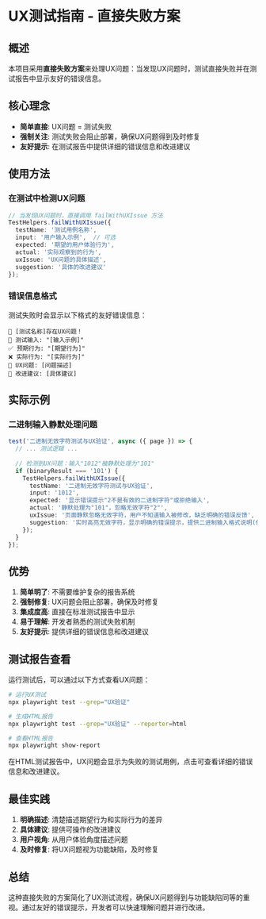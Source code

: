 # UX测试指南 - 直接失败方案

## 概述

本项目采用**直接失败方案**来处理UX问题：当发现UX问题时，测试直接失败并在测试报告中显示友好的错误信息。

## 核心理念

- **简单直接**: UX问题 = 测试失败
- **强制关注**: 测试失败会阻止部署，确保UX问题得到及时修复
- **友好提示**: 在测试报告中提供详细的错误信息和改进建议

## 使用方法

### 在测试中检测UX问题

```typescript
// 当发现UX问题时，直接调用 failWithUXIssue 方法
TestHelpers.failWithUXIssue({
  testName: '测试用例名称',
  input: '用户输入示例',  // 可选
  expected: '期望的用户体验行为',
  actual: '实际观察到的行为',
  uxIssue: 'UX问题的具体描述',
  suggestion: '具体的改进建议'
});
```

### 错误信息格式

测试失败时会显示以下格式的友好错误信息：

```
🚨 [测试名称]存在UX问题！
📝 测试输入: "[输入示例]"
✅ 预期行为: "[期望行为]"
❌ 实际行为: "[实际行为]"
🎯 UX问题: [问题描述]
🔧 改进建议: [具体建议]
```

## 实际示例

### 二进制输入静默处理问题

```typescript
test('二进制无效字符测试与UX验证', async ({ page }) => {
  // ... 测试逻辑 ...
  
  // 检测到UX问题：输入"1012"被静默处理为"101"
  if (binaryResult === '101') {
    TestHelpers.failWithUXIssue({
      testName: '二进制无效字符测试与UX验证',
      input: '1012',
      expected: '显示错误提示"2不是有效的二进制字符"或拒绝输入',
      actual: '静默处理为"101"，忽略无效字符"2"',
      uxIssue: '页面静默忽略无效字符，用户不知道输入被修改，缺乏明确的错误反馈',
      suggestion: '实时高亮无效字符，显示明确的错误提示，提供二进制输入格式说明(仅0和1)'
    });
  }
});
```

## 优势

1. **简单明了**: 不需要维护复杂的报告系统
2. **强制修复**: UX问题会阻止部署，确保及时修复
3. **集成度高**: 直接在标准测试报告中显示
4. **易于理解**: 开发者熟悉的测试失败机制
5. **友好提示**: 提供详细的错误信息和改进建议

## 测试报告查看

运行测试后，可以通过以下方式查看UX问题：

```bash
# 运行UX测试
npx playwright test --grep="UX验证"

# 生成HTML报告
npx playwright test --grep="UX验证" --reporter=html

# 查看HTML报告
npx playwright show-report
```

在HTML测试报告中，UX问题会显示为失败的测试用例，点击可查看详细的错误信息和改进建议。

## 最佳实践

1. **明确描述**: 清楚描述期望行为和实际行为的差异
2. **具体建议**: 提供可操作的改进建议
3. **用户视角**: 从用户体验角度描述问题
4. **及时修复**: 将UX问题视为功能缺陷，及时修复

## 总结

这种直接失败的方案简化了UX测试流程，确保UX问题得到与功能缺陷同等的重视。通过友好的错误提示，开发者可以快速理解问题并进行改进。